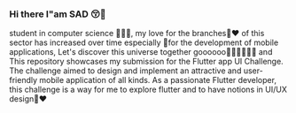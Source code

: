 ### Hi there I"am SAD  😚👋
student in computer science 👩‍💻😄, my love for the branches🥰❤
of this sector has increased over time especially 🌚for the development of mobile applications,
Let's discover this universe together goooooo🏃‍♀️🏃‍♀️🏃‍♀️ and 
This repository showcases my submission for the Flutter  app UI Challenge. The challenge aimed to design and implement an attractive and user-friendly mobile application of all kinds. As a passionate Flutter developer, this challenge is a way for me to explore flutter and to have notions in UI/UX design🥰❤

<!--
**desireeDev/desireeDev** is a ✨ _special_ ✨ repository because its `README.md` (this file) appears on your GitHub profile.

Here are some ideas to get you started:

- 🔭 I’m currently working on ...
- 🌱 I’m currently learning ...
- 👯 I’m looking to collaborate on ...
- 🤔 I’m looking for help with ...
- 💬 Ask me about ...
- 📫 How to reach me: ...
- 😄 Pronouns: ...
- ⚡ Fun fact: ...
-->
